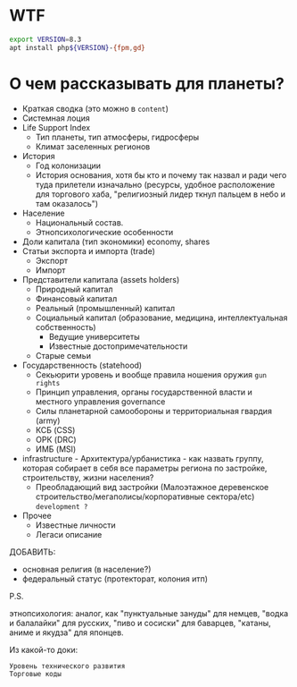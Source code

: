 # WTF

```bash
export VERSION=8.3
apt install php${VERSION}-{fpm,gd}
```


# О чем рассказывать для планеты?

- Краткая сводка (это можно в `content`)
- Системная лоция
- Life Support Index
  - Тип планеты, тип атмосферы, гидросферы  
  - Климат заселенных регионов
- История
  - Год колонизации 
  - История основания, хотя бы кто и почему так назвал и ради чего туда прилетели изначально (ресурсы, удобное расположение для торгового хаба, "религиозный лидер ткнул пальцем в небо и там оказалось")
- Население
  - Национальный состав.
  - Этнопсихологические особенности
- Доли капитала (тип экономики) economy, shares
- Статьи экспорта и импорта (trade)
  - Экспорт
  - Импорт
- Представители капитала (assets holders)
  - Природный капитал
  - Финансовый капитал
  - Реальный (промышленный) капитал
  - Социальный капитал (образование, медицина, интеллектуальная собственность)
    - Ведущие университеты
    - Известные достопримечательности
  - Старые семьи
- Государственность (statehood)
  - Секьюрити уровень и вообще правила ношения оружия `gun rights`
  - Принцип управления, органы государственной власти и местного управления  governance
  - Силы планетарной самообороны и территориальная гвардия (army)
  - КСБ (CSS)
  - ОРК (DRC)
  - ИМБ (MSI)
- infrastructure - Архитектура/урбанистика - как назвать группу, которая собирает в себя все параметры региона по застройке, строительству, жизни населения?
  - Преобладающий вид застройки (Малоэтажное деревенское строительство/мегаполисы/корпоративные сектора/etc) `development ?`
- Прочее
  - Известные личности
  - Легаси описание
  
ДОБАВИТЬ: 

- основная религия (в население?)
- федеральный статус (протекторат, колония итп)


P.S.

этнопсихология: аналог, как "пунктуальные зануды" для немцев,  "водка и балалайки" для русских, "пиво и сосиски" для баварцев, "катаны, аниме и якудза" для японцев.

Из какой-то доки:

    Уровень технического развития
    Торговые коды




